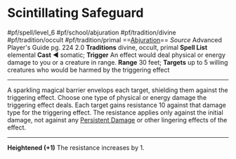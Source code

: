 # Scintillating Safeguard
#pf/spell/level_6 #pf/school/abjuration #pf/tradition/divine #pf/tradition/occult #pf/tradition/primal
==[Abjuration](../../../Traits/Abjuration.md)==
*Source* Advanced Player's Guide pg. 224 2.0
**Traditions** divine, occult, primal
**Spell List** elemental
**Cast** ◄ somatic; **Trigger** An effect would deal physical or energy damage to you or a creature in range.
**Range** 30 feet; **Targets** up to 5 willing creatures who would be harmed by the triggering effect

---
A sparkling magical barrier envelops each target, shielding them against the triggering effect. Choose one type of physical or energy damage the triggering effect deals. Each target gains resistance 10 against that damage type for the triggering effect. The resistance applies only against the initial damage, not against any [Persistent Damage](../../../Conditions/Persistent%20Damage.md) or other lingering effects of the effect.

<hr>

**Heightened (+1)** The resistance increases by 1.